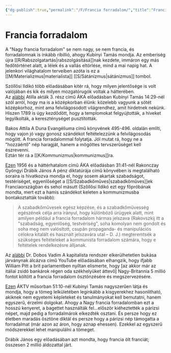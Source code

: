 ```yaml
---
{"dg-publish":true,"permalink":"/F/Francia forradalom/","title":"Francia forradalom","created":"2023-11-28T09:21","updated":"2024-12-17T05:07"}
---
```



# Francia forradalom

A "Nagy francia forradalom" se nem nagy, se nem francia, és forradalomnak is inkább ribillió, ahogy Kubínyi Tamás mondja. Az emberiség újra [[R/Rabszolgatartás\|rabszolgásításá]]nak kezdete, immáron egy más fedőtörténet alatt, a lélek és a vallás eltörlése, mind a mai napig hat. A jelenkori világhatalom terveiben azóta is ez a [[M/Materializmus\|materialista]] [[S/Sátánizmus\|sátánizmus]] tombol.  

Szöllősi Ildikó több előadásában kitér rá, hogy milyen jelentősége is volt valójában és kik és milyen mozgatórugók voltak a hátterében.  
Az [alábbi](https://www.youtube.com/watch?v=l8HXhN1N9YE) Atilla akták 3. rész című ÁKA előadásban Kubínyi Tamás 14:29-nél szól arról, hogy ma is a középkorban élünk: közelebb vagyunk a sötét középkorhoz, mint ama felvilágosodott világrendhez, amit hirdetnek nekünk. Hiszen 1789 is úgy kezdődött, hogy a templomokat felgyújtották, a híveket legyilkolták, a kereszténységet pusztították.  

Bakos Attila A Duna Evangéliuma című könyvének 495-496. oldalán említi, hogy vajon jó vagy gonosz szándékot feltételezzünk a felvilágosodás mögött. A francia forradalommal folytatja. Jól mutat rá, hogy ne a "hozzáértő" nép haragját, hanem a mögöttes tervszerűséget kell észrevenni.  
Eztán tér rá a [[K/Kommunizmus\|kommunizmus]]ra.  

[Ezen](https://www.youtube.com/watch?v=ULTGBGV41Iw) 1956 és a háttérhatalom című ÁKA előadásban 31:41-nél Rakonczay Gyöngyi Drábik János A pénz diktatúrája című könyvében is megtalálható soraira is hivatkozva mondja el, hogy sosem akartak szabadságot, testériséget, egyenlőséget a [[S/Szabadkőműves\|szabadkőműves]]ek Franciaországban és sehol másutt (Szőllősi Ildikó ezt egy főpróbának mondta, mert ezt a hamis szándékot keleten a kommunizmusba bontakoztatták tovább):  
> A szabadkőművesek egész képzése, és a szabadkőművesség egészének célja arra irányul, hogy különböző ürügyek alatt, mint amilyen például a francia forradalom hármas jelszava (Rakovszkij itt a "szabadság, egyenlőség, testvériség", soha komolyan nem gondolt és soha meg nem valósított, csupán propaganda- és manipulációs célokra kitalált és használt jelszavára utal – D. J.) megteremtsék a szükséges feltételeket a kommunista forradalom számára, hogy e feltételek rendelkezésre álljanak.  

Az [alábbi](https://youtu.be/uRQpRxaVtjE) Dr. Dobos Vadim A kapitalista rendszer elkerülhetetlen bukása járványnak álcázva című YouTube előadásában elhangzik, hogy ifjabb William Pitt a brit parlamentben nyíltan elismerte, hogy \[az akkor már az itáliai zsidó bankárok régen oda székhelyüket áttevő\] Nagy-Britannia 5 millió fontot költött a francia forradalom ösztönzésére és megszervezésére.  

[Ezen](https://www.youtube.com/watch?v=_Ss4RC1gd7A) ÁKTV műsorban 51:10-nél Kubínyi Tamás nagyszerűen látja és mondja, hogy a tömeg lelkületében leginkább a kisgyerekhez hasonlítható, akiknek nem egyetemi képleteket és tanulmányokat kell bemutatni, hanem egyszerű, érzelmi dolgokat. Ahogy a Nagy francia forradalomban ezt a hosszú kenyeret, a bagettet használták fel...először kiéheztették a párizsi népet, majd pedig a forradalmárok elkezdték osztani. És persze hogy ez életben maradás ösztöne diktál és persze hogy a párizsi nép támogatta a forradalmat (már azon az áron, hogy aznap ehessen). Ezekkel az egyszerű módszerekkel lehet manipulálni a tömeget.  

Drábik János egy előadásában azt mondta, hogy francia ölt franciát; összesen 2 millió áldozattal járt.  